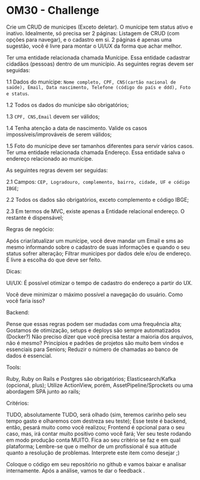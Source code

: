 # OM30 - Challenge

Crie um CRUD de municipes (Exceto deletar). O munícipe tem status ativo e inativo. Idealmente, só precisa ser 2 páginas: Listagem de CRUD (com opções para navegar), e o cadastro em si. 2 páginas é apenas uma sugestão, você é livre para montar o UI/UX da forma que achar melhor.

Ter uma entidade relacionada chamada Munícipe. Essa entidade cadastrar cidadãos (pessoas) dentro de um município. As seguintes regras devem ser seguidas:

1.1 Dados do munícipe: `Nome completo, CPF, CNS(cartão nacional de saúde), Email, Data nascimento, Telefone (código do país e ddd), Foto e status`.

1.2 Todos os dados do munícipe são obrigatórios;

1.3 `CPF, CNS,Email` devem ser válidos;

1.4 Tenha atenção a data de nascimento. Valide os casos impossíveis/improváveis de serem válidos;

1.5 Foto do munícipe deve ser tamanhos diferentes para servir vários casos. Ter uma entidade relacionada chamada Endereço. Essa entidade salva o endereço relacionado ao munícipe.

As seguintes regras devem ser seguidas:

2.1 Campos: `CEP, Logradouro, complemento, bairro, cidade, UF e código IBGE`;

2.2 Todos os dados são obrigatórios, exceto complemento e código IBGE;

2.3 Em termos de MVC, existe apenas a Entidade relacional endereço. O restante é dispensável;

Regras de negócio:

Após criar/atualizar um munícipe, você deve mandar um Email e sms ao mesmo informando sobre o cadastro de suas informações e quando o seu status sofrer alteração; Filtrar municipes por dados dele e/ou de endereço. É livre a escolha do que deve ser feito.

Dicas:

UI/UX: É possível otimizar o tempo de cadastro do endereço a partir do UX.

Você deve minimizar o máximo possível a navegação do usuário. Como você faria isso?

Backend:

Pense que essas regras podem ser mudadas com uma frequência alta; Gostamos de otimização, setups e deploys são sempre automatizados (Docker?) Não preciso dizer que você precisa testar a maioria dos arquivos, não é mesmo? Princípios e padrões de projetos são muito bem vindos e essenciais para Seniors; Reduzir o número de chamadas ao banco de dados é essencial.

Tools:

Ruby, Ruby on Rails e Postgres são obrigatórios; Elasticsearch/Kafka (opcional, plus); Utilize ActionView, porém, AssetPipeline/Sprockets ou uma abordagem SPA junto ao rails;

Critérios:

TUDO, absolutamente TUDO, será olhado (sim, teremos carinho pelo seu tempo gasto e olharemos com destreza seu teste); Esse teste é backend, então, pesará muito como você realizou; Frontend é opcional para o seu caso, mas, irá contar muito positivo como você fará; Ver seu teste rodando em modo produção conta MUITO. Fica ao seu critério se faz e em qual plataforma; Lembre-se que o melhor de um profissional é sua atitude quanto a resolução de problemas. Interprete este item como desejar ;)

Coloque o código em seu repositório no github e vamos baixar e analisar internamente. Após a análise, vamos te dar o feedback .